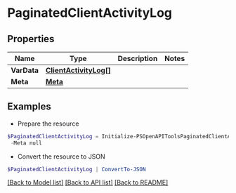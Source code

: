 # PaginatedClientActivityLog
## Properties

Name | Type | Description | Notes
------------ | ------------- | ------------- | -------------
**VarData** | [**ClientActivityLog[]**](ClientActivityLog.md) |  | 
**Meta** | [**Meta**](Meta.md) |  | 

## Examples

- Prepare the resource
```powershell
$PaginatedClientActivityLog = Initialize-PSOpenAPIToolsPaginatedClientActivityLog  -VarData [{&quot;id&quot;:128462,&quot;description&quot;:&quot;Successful login from 123.123.123.123&quot;,&quot;type&quot;:&quot;Successful Login&quot;,&quot;properties&quot;:{&quot;attributes&quot;:{&quot;ip_address&quot;:&quot;123.123.123.123&quot;,&quot;user_agent&quot;:&quot;Mozilla/5.0 (Macintosh; Intel Mac OS X 10_15_7) AppleWebKit/537.36 (KHTML, like Gecko) Chrome/122.0.0.0 Safari/537.36&quot;}},&quot;created_at&quot;:&quot;2024-01-02T09:19:12.000Z&quot;,&quot;caused_by&quot;:{&quot;id&quot;:80,&quot;name&quot;:&quot;Example user name 1&quot;}},{&quot;id&quot;:128631,&quot;description&quot;:&quot;Attack Surface Summary Report generated&quot;,&quot;type&quot;:&quot;Report Generated&quot;,&quot;properties&quot;:{&quot;attributes&quot;:{}},&quot;created_at&quot;:&quot;2024-01-23T07:53:58.000Z&quot;,&quot;caused_by&quot;:{&quot;id&quot;:53,&quot;name&quot;:&quot;Example user name 2&quot;}}] `
 -Meta null
```

- Convert the resource to JSON
```powershell
$PaginatedClientActivityLog | ConvertTo-JSON
```

[[Back to Model list]](../README.md#documentation-for-models) [[Back to API list]](../README.md#documentation-for-api-endpoints) [[Back to README]](../README.md)

